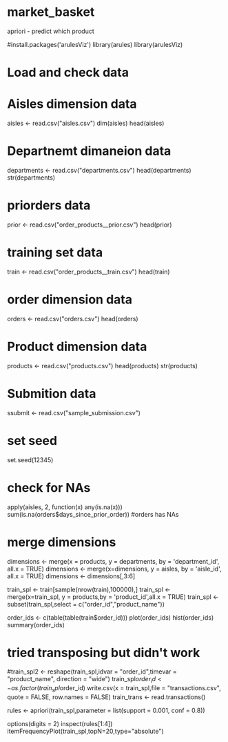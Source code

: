 # market_basket
apriori - predict which product

#install.packages('arulesViz')
library(arules)
library(arulesViz)

# Load and check data
# Aisles dimension data
aisles <- read.csv("aisles.csv")
dim(aisles)
head(aisles)
# Departnemt dimaneion data
departments <- read.csv("departments.csv")
head(departments)
str(departments)
# priorders data
prior <- read.csv("order_products__prior.csv")
head(prior)
# training set data
train <- read.csv("order_products__train.csv")
head(train)
# order dimension data
orders <- read.csv("orders.csv")
head(orders)
# Product dimension data
products <- read.csv("products.csv")
head(products)
str(products)
# Submition data
ssubmit <- read.csv("sample_submission.csv")

# set seed
set.seed(12345)

# check for NAs
apply(aisles, 2, function(x) any(is.na(x)))
sum(is.na(orders$days_since_prior_order)) #orders has NAs

# merge dimensions
dimensions <- merge(x = products, y = departments, by = 'department_id', all.x = TRUE)
dimensions <- merge(x=dimensions, y = aisles, by = 'aisle_id', all.x = TRUE)
dimensions <- dimensions[,3:6]

train_spl <- train[sample(nrow(train),100000),]
train_spl <- merge(x=train_spl, y = products,by = 'product_id',all.x = TRUE)
train_spl <- subset(train_spl,select = c("order_id","product_name"))


order_ids <- c(table(table(train$order_id)))
plot(order_ids)
hist(order_ids)
summary(order_ids)

# tried transposing but didn't work
#train_spl2 <- reshape(train_spl,idvar = "order_id",timevar = "product_name", direction = "wide")
train_spl$order_id <- as.factor(train_spl$order_id)
write.csv(x = train_spl,file = "transactions.csv", quote = FALSE, row.names = FALSE)
train_trans <- read.transactions()


rules <- apriori(train_spl,parameter = list(support = 0.001, conf = 0.8))

options(digits = 2)
inspect(rules[1:4])
itemFrequencyPlot(train_spl,topN=20,type="absolute")

                        
